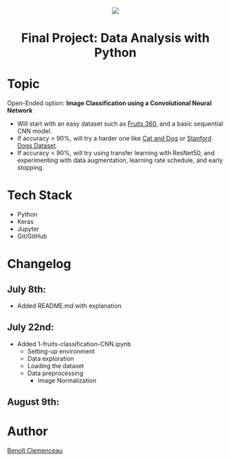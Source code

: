 <div align="center">
  <img src="https://emojipedia-us.s3.dualstack.us-west-1.amazonaws.com/thumbs/320/apple/325/snake_1f40d.png">
</div>

<h1 align="center">Final Project: Data Analysis with Python</h1>

# Topic

Open-Ended option: **Image Classification using a Convolutional Neural Network**

- Will start with an easy dataset such as [Fruits 360](https://www.kaggle.com/datasets/moltean/fruits), and a basic sequential CNN model.
- If accuracy > 90%, will try a harder one like [Cat and Dog](https://www.kaggle.com/datasets/tongpython/cat-and-dog) or [Stanford Dogs Dataset](https://www.kaggle.com/datasets/jessicali9530/stanford-dogs-dataset).
- If accuracy < 90%, will try using transfer learning with ResNet50, and experimenting with data augmentation, learning rate schedule, and early stopping.

# Tech Stack

- Python
- Keras
- Jupyter
- Git/GitHub

# Changelog

## July 8th:

- Added README.md with explanation

## July 22nd:

- Added 1-fruits-classification-CNN.ipynb
  - Setting-up environment
  - Data exploration
  - Loading the dataset
  - Data preprocessing
    - Image Normalization

## August 9th:



# Author

[Benoît Clemenceau](https://benclem.dev)
